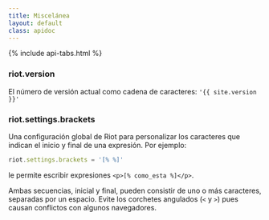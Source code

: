 ```yaml
---
title: Miscelánea
layout: default
class: apidoc
---
```


{% include api-tabs.html %}


### <a name="version"></a> riot.version

El número de versión actual como cadena de caracteres: `'{{ site.version }}'`


### <a name="brackets"></a> riot.settings.brackets

Una configuración global de Riot para personalizar los caracteres que indican el inicio y final de una expresión. Por ejemplo:

``` js
riot.settings.brackets = '[% %]'
```

le permite escribir expresiones `<p>[% como_esta %]</p>`.

Ambas secuencias, inicial y final, pueden consistir de uno o más caracteres, separadas por un espacio. Evite los corchetes angulados (`<` y `>`) pues causan conflictos con algunos navegadores.

